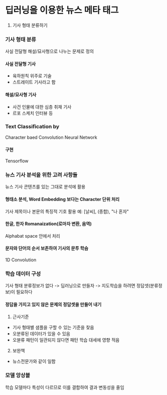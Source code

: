 # 딥러닝을 이용한 뉴스 메타 태그

1. 기사 형태 분류하기
### 기사 형태 분류
사실 전달형 해설/묘사형으로 나누는 문제로 정의

#### 사실 전달형 기사
* 육하원칙 위주로 기술
* 스트레이트 기사라고 함

#### 해설/묘사형 기사
* 사건 인물에 대한 심층 취재 기사
* 르포 스케치 인터뷰 등

### Text Classification by
Character baed Convolution Neural Network

#### 구현
Tensorflow

### 뉴스 기사 분석을 위한 고려 사항들
뉴스 기사 콘텐츠를 있는 그대로 분석에 활용

#### 형태소 분석, Word Embedding 보다는 Character 단위 처리
기사 제목이나 본문의 특징적 기호 활용 예: [날씨], (종합), "나 혼자"

#### 한글, 한자 Romanaization(로마자 변환, 음역)
Alphabat space 안에서 처리 

#### 문자와 단어의 순서 보존하여 기사의 문투 학슴
1D Convolution

### 학습 데이터 구성
기사 형태 분류정보가 없다 -> 딥러닝으로 만들자 -> 지도학습을 하려면 정답셋(분류정보)이 필요하다

#### 정답을 가지고 있지 않은 문제의 정답셋을 만들어 내기
1. 근사기준
  * 기사 형태별 샘플을 구할 수 있는 기준을 찾음
  * 오분류된 데이터가 있을 수 있음
  * 오뷴류 패턴이 일관되지 않다면 패턴 학습 대세에 영향 적음

2. 보완책
  * 뉴스전문가와 같이 일함

### 모델 앙상블
학습 모델마다 특성이 다르므로 이를 결합하여 결과 변동성을 줄임
